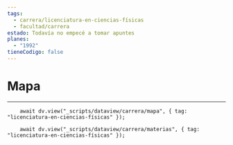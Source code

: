 ```yaml
---
tags:
  - carrera/licenciatura-en-ciencias-físicas
  - facultad/carrera
estado: Todavía no empecé a tomar apuntes
planes:
  - "1992"
tieneCodigo: false
---
```

# Mapa
---
```dataviewjs
    await dv.view("_scripts/dataview/carrera/mapa", { tag: "licenciatura-en-ciencias-físicas" });
```

```dataviewjs
    await dv.view("_scripts/dataview/carrera/materias", { tag: "licenciatura-en-ciencias-físicas" });
```